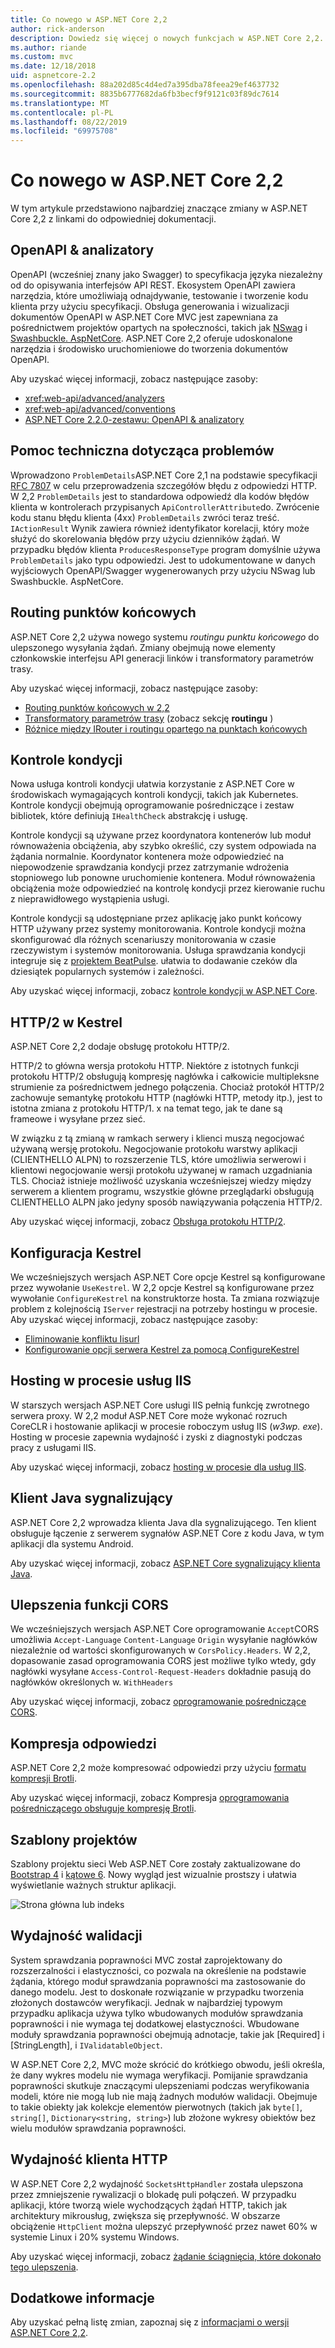 ```yaml
---
title: Co nowego w ASP.NET Core 2,2
author: rick-anderson
description: Dowiedz się więcej o nowych funkcjach w ASP.NET Core 2,2.
ms.author: riande
ms.custom: mvc
ms.date: 12/18/2018
uid: aspnetcore-2.2
ms.openlocfilehash: 88a202d85c4d4ed7a395dba78feea29ef4637732
ms.sourcegitcommit: 8835b6777682da6fb3becf9f9121c03f89dc7614
ms.translationtype: MT
ms.contentlocale: pl-PL
ms.lasthandoff: 08/22/2019
ms.locfileid: "69975708"
---
```

# <a name="whats-new-in-aspnet-core-22"></a>Co nowego w ASP.NET Core 2,2

W tym artykule przedstawiono najbardziej znaczące zmiany w ASP.NET Core 2,2 z linkami do odpowiedniej dokumentacji.

## <a name="openapi-analyzers--conventions"></a>OpenAPI & analizatory

OpenAPI (wcześniej znany jako Swagger) to specyfikacja języka niezależny od do opisywania interfejsów API REST. Ekosystem OpenAPI zawiera narzędzia, które umożliwiają odnajdywanie, testowanie i tworzenie kodu klienta przy użyciu specyfikacji. Obsługa generowania i wizualizacji dokumentów OpenAPI w ASP.NET Core MVC jest zapewniana za pośrednictwem projektów opartych na społeczności, takich jak [NSwag](https://github.com/RicoSuter/NSwag) i [Swashbuckle. AspNetCore](https://github.com/domaindrivendev/Swashbuckle.AspNetCore). ASP.NET Core 2,2 oferuje udoskonalone narzędzia i środowisko uruchomieniowe do tworzenia dokumentów OpenAPI.

Aby uzyskać więcej informacji, zobacz następujące zasoby:

* <xref:web-api/advanced/analyzers>
* <xref:web-api/advanced/conventions>
* [ASP.NET Core 2.2.0-zestawu: OpenAPI & analizatory](https://blogs.msdn.microsoft.com/webdev/2018/08/23/asp-net-core-2-20-preview1-open-api-analyzers-conventions/)

## <a name="problem-details-support"></a>Pomoc techniczna dotycząca problemów

Wprowadzono `ProblemDetails`ASP.NET Core 2,1 na podstawie specyfikacji [RFC 7807](https://tools.ietf.org/html/rfc7807) w celu przeprowadzenia szczegółów błędu z odpowiedzi HTTP. W 2,2 `ProblemDetails` jest to standardowa odpowiedź dla kodów błędów klienta w kontrolerach przypisanych `ApiControllerAttribute`do. Zwrócenie kodu stanu błędu klienta (4xx) `ProblemDetails` zwróci teraz treść. `IActionResult` Wynik zawiera również identyfikator korelacji, który może służyć do skorelowania błędów przy użyciu dzienników żądań. W przypadku błędów klienta `ProducesResponseType` program domyślnie używa `ProblemDetails` jako typu odpowiedzi. Jest to udokumentowane w danych wyjściowych OpenAPI/Swagger wygenerowanych przy użyciu NSwag lub Swashbuckle. AspNetCore.

## <a name="endpoint-routing"></a>Routing punktów końcowych

ASP.NET Core 2,2 używa nowego systemu *routingu punktu końcowego* do ulepszonego wysyłania żądań. Zmiany obejmują nowe elementy członkowskie interfejsu API generacji linków i transformatory parametrów trasy.

Aby uzyskać więcej informacji, zobacz następujące zasoby:

* [Routing punktów końcowych w 2,2](https://blogs.msdn.microsoft.com/webdev/2018/08/27/asp-net-core-2-2-0-preview1-endpoint-routing/)
* [Transformatory parametrów trasy](https://www.hanselman.com/blog/ASPNETCore22ParameterTransformersForCleanURLGenerationAndSlugsInRazorPagesOrMVC.aspx) (zobacz sekcję **routingu** )
* [Różnice między IRouter i routingu opartego na punktach końcowych](xref:fundamentals/routing?view=aspnetcore-2.2#differences-from-earlier-versions-of-routing)

## <a name="health-checks"></a>Kontrole kondycji

Nowa usługa kontroli kondycji ułatwia korzystanie z ASP.NET Core w środowiskach wymagających kontroli kondycji, takich jak Kubernetes. Kontrole kondycji obejmują oprogramowanie pośredniczące i zestaw bibliotek, które definiują `IHealthCheck` abstrakcję i usługę.

Kontrole kondycji są używane przez koordynatora kontenerów lub moduł równoważenia obciążenia, aby szybko określić, czy system odpowiada na żądania normalnie. Koordynator kontenera może odpowiedzieć na niepowodzenie sprawdzania kondycji przez zatrzymanie wdrożenia stopniowego lub ponowne uruchomienie kontenera. Moduł równoważenia obciążenia może odpowiedzieć na kontrolę kondycji przez kierowanie ruchu z nieprawidłowego wystąpienia usługi.

Kontrole kondycji są udostępniane przez aplikację jako punkt końcowy HTTP używany przez systemy monitorowania. Kontrole kondycji można skonfigurować dla różnych scenariuszy monitorowania w czasie rzeczywistym i systemów monitorowania. Usługa sprawdzania kondycji integruje się z [projektem BeatPulse](https://github.com/Xabaril/BeatPulse). ułatwia to dodawanie czeków dla dziesiątek popularnych systemów i zależności.

Aby uzyskać więcej informacji, zobacz [kontrole kondycji w ASP.NET Core](xref:host-and-deploy/health-checks).

## <a name="http2-in-kestrel"></a>HTTP/2 w Kestrel

ASP.NET Core 2,2 dodaje obsługę protokołu HTTP/2.

HTTP/2 to główna wersja protokołu HTTP. Niektóre z istotnych funkcji protokołu HTTP/2 obsługują kompresję nagłówka i całkowicie multipleksne strumienie za pośrednictwem jednego połączenia. Chociaż protokół HTTP/2 zachowuje semantykę protokołu HTTP (nagłówki HTTP, metody itp.), jest to istotna zmiana z protokołu HTTP/1. x na temat tego, jak te dane są frameowe i wysyłane przez sieć.

W związku z tą zmianą w ramkach serwery i klienci muszą negocjować używaną wersję protokołu. Negocjowanie protokołu warstwy aplikacji (CLIENTHELLO ALPN) to rozszerzenie TLS, które umożliwia serwerowi i klientowi negocjowanie wersji protokołu używanej w ramach uzgadniania TLS. Chociaż istnieje możliwość uzyskania wcześniejszej wiedzy między serwerem a klientem programu, wszystkie główne przeglądarki obsługują CLIENTHELLO ALPN jako jedyny sposób nawiązywania połączenia HTTP/2.

Aby uzyskać więcej informacji, zobacz [Obsługa protokołu HTTP/2](xref:fundamentals/servers/index?view=aspnetcore-2.2#http2-support).

## <a name="kestrel-configuration"></a>Konfiguracja Kestrel

We wcześniejszych wersjach ASP.NET Core opcje Kestrel są konfigurowane przez wywołanie `UseKestrel`. W 2,2 opcje Kestrel są konfigurowane przez wywołanie `ConfigureKestrel` na konstruktorze hosta. Ta zmiana rozwiązuje problem z kolejnością `IServer` rejestracji na potrzeby hostingu w procesie. Aby uzyskać więcej informacji, zobacz następujące zasoby:

* [Eliminowanie konfliktu Iisurl](https://github.com/aspnet/KestrelHttpServer/issues/2760)
* [Konfigurowanie opcji serwera Kestrel za pomocą ConfigureKestrel](xref:fundamentals/servers/kestrel?view=aspnetcore-2.2#how-to-use-kestrel-in-aspnet-core-apps)

## <a name="iis-in-process-hosting"></a>Hosting w procesie usług IIS

W starszych wersjach ASP.NET Core usługi IIS pełnią funkcję zwrotnego serwera proxy. W 2,2 moduł ASP.NET Core może wykonać rozruch CoreCLR i hostowanie aplikacji w procesie roboczym usług IIS (*w3wp. exe*). Hosting w procesie zapewnia wydajność i zyski z diagnostyki podczas pracy z usługami IIS.

Aby uzyskać więcej informacji, zobacz [hosting w procesie dla usług IIS](xref:host-and-deploy/aspnet-core-module?view=aspnetcore-2.2#in-process-hosting-model).

## <a name="signalr-java-client"></a>Klient Java sygnalizujący

ASP.NET Core 2,2 wprowadza klienta Java dla sygnalizującego. Ten klient obsługuje łączenie z serwerem sygnałów ASP.NET Core z kodu Java, w tym aplikacji dla systemu Android.

Aby uzyskać więcej informacji, zobacz [ASP.NET Core sygnalizujący klienta Java](https://docs.microsoft.com/aspnet/core/signalr/java-client?view=aspnetcore-2.2).

## <a name="cors-improvements"></a>Ulepszenia funkcji CORS

We wcześniejszych wersjach ASP.NET Core oprogramowanie `Accept`CORS umożliwia `Accept-Language` `Content-Language` `Origin` wysyłanie nagłówków niezależnie od wartości skonfigurowanych w `CorsPolicy.Headers`. W 2,2, dopasowanie zasad oprogramowania CORS jest możliwe tylko wtedy, gdy nagłówki wysyłane `Access-Control-Request-Headers` dokładnie pasują do nagłówków określonych w. `WithHeaders`

Aby uzyskać więcej informacji, zobacz [oprogramowanie pośredniczące CORS](xref:security/cors?view=aspnetcore-2.2#set-the-allowed-request-headers).

## <a name="response-compression"></a>Kompresja odpowiedzi

ASP.NET Core 2,2 może kompresować odpowiedzi przy użyciu [formatu kompresji Brotli](https://tools.ietf.org/html/rfc7932).

Aby uzyskać więcej informacji, zobacz Kompresja [oprogramowania pośredniczącego obsługuje kompresję Brotli](xref:performance/response-compression?view=aspnetcore-2.2#brotli-compression-provider).

## <a name="project-templates"></a>Szablony projektów

Szablony projektu sieci Web ASP.NET Core zostały zaktualizowane do [Bootstrap 4](https://getbootstrap.com/docs/4.1/migration/) i [kątowe 6](https://blog.angular.io/version-6-of-angular-now-available-cc56b0efa7a4). Nowy wygląd jest wizualnie prostszy i ułatwia wyświetlanie ważnych struktur aplikacji.

![Strona główna lub indeks](~/tutorials/razor-pages/razor-pages-start/_static/home2.2.png)

## <a name="validation-performance"></a>Wydajność walidacji

System sprawdzania poprawności MVC został zaprojektowany do rozszerzalności i elastyczności, co pozwala na określenie na podstawie żądania, którego moduł sprawdzania poprawności ma zastosowanie do danego modelu. Jest to doskonałe rozwiązanie w przypadku tworzenia złożonych dostawców weryfikacji. Jednak w najbardziej typowym przypadku aplikacja używa tylko wbudowanych modułów sprawdzania poprawności i nie wymaga tej dodatkowej elastyczności. Wbudowane moduły sprawdzania poprawności obejmują adnotacje, takie jak [Required] i [StringLength], i `IValidatableObject`.

W ASP.NET Core 2,2, MVC może skrócić do krótkiego obwodu, jeśli określa, że dany wykres modelu nie wymaga weryfikacji. Pomijanie sprawdzania poprawności skutkuje znaczącymi ulepszeniami podczas weryfikowania modeli, które nie mogą lub nie mają żadnych modułów walidacji. Obejmuje to takie obiekty jak kolekcje elementów pierwotnych (takich jak `byte[]`, `string[]`, `Dictionary<string, string>`) lub złożone wykresy obiektów bez wielu modułów sprawdzania poprawności.

## <a name="http-client-performance"></a>Wydajność klienta HTTP

W ASP.NET Core 2,2 wydajność `SocketsHttpHandler` została ulepszona przez zmniejszenie rywalizacji o blokadę puli połączeń. W przypadku aplikacji, które tworzą wiele wychodzących żądań HTTP, takich jak architektury mikrousług, zwiększa się przepływność. W obszarze obciążenie `HttpClient` można ulepszyć przepływność przez nawet 60% w systemie Linux i 20% systemu Windows.

Aby uzyskać więcej informacji, zobacz [żądanie ściągnięcia, które dokonało tego ulepszenia](https://github.com/dotnet/corefx/pull/32568).

## <a name="additional-information"></a>Dodatkowe informacje

Aby uzyskać pełną listę zmian, zapoznaj się z [informacjami o wersji ASP.NET Core 2,2](https://github.com/aspnet/Home/releases/tag/2.2.0).
